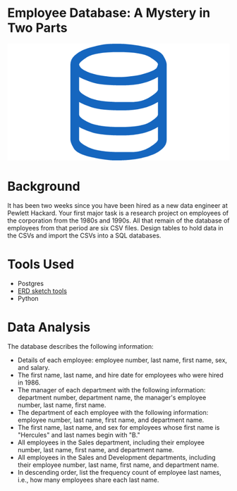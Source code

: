 # Employee Database: A Mystery in Two Parts

<p align="center">
 <img src="image.png">
</p>

# Background
It has been two weeks since you have been hired as a new data engineer at Pewlett Hackard. Your first major task is a research project on employees of the corporation from the 1980s and 1990s. All that remain of the database of employees from that period are six CSV files.
Design tables to hold data in the CSVs and import the CSVs into a SQL databases.

# Tools Used

* Postgres
* [ERD sketch tools](https://www.quickdatabasediagrams.com)
* Python

# Data Analysis

The database describes the following information: 

* Details of each employee: employee number, last name, first name, sex, and salary.
* The first name, last name, and hire date for employees who were hired in 1986.
* The manager of each department with the following information: department number, department name, the manager's employee number, last name, first name.
* The department of each employee with the following information: employee number, last name, first name, and department name.
* The first name, last name, and sex for employees whose first name is "Hercules" and last names begin with "B."
* All employees in the Sales department, including their employee number, last name, first name, and department name.
* All employees in the Sales and Development departments, including their employee number, last name, first name, and department name.
* In descending order, list the frequency count of employee last names, i.e., how many employees share each last name.


